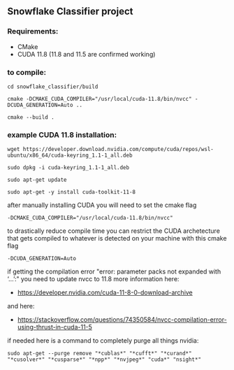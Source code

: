 ## Snowflake Classifier project

### Requirements:
- CMake
- CUDA 11.8 (11.8 and 11.5 are confirmed working)

### to compile:
```
cd snowflake_classifier/build
```
```
cmake -DCMAKE_CUDA_COMPILER="/usr/local/cuda-11.8/bin/nvcc" -DCUDA_GENERATION=Auto ..
```
```
cmake --build .
```

### example CUDA 11.8 installation:
```
wget https://developer.download.nvidia.com/compute/cuda/repos/wsl-ubuntu/x86_64/cuda-keyring_1.1-1_all.deb
```
```
sudo dpkg -i cuda-keyring_1.1-1_all.deb
```
```
sudo apt-get update
```
```
sudo apt-get -y install cuda-toolkit-11-8
```

after manually installing CUDA you will need to set the cmake flag 
```
-DCMAKE_CUDA_COMPILER="/usr/local/cuda-11.8/bin/nvcc"
```

to drastically reduce compile time you can restrict the CUDA archetecture that gets compiled to whatever is detected on your machine with this cmake flag
```
-DCUDA_GENERATION=Auto
```

if getting the compilation error "error: parameter packs not expanded with ‘...’:" you need to update nvcc to 11.8
more information here:
- https://developer.nvidia.com/cuda-11-8-0-download-archive

and here:
- https://stackoverflow.com/questions/74350584/nvcc-compilation-error-using-thrust-in-cuda-11-5

if needed here is a command to completely purge all things nvidia: 
```
sudo apt-get --purge remove "*cublas*" "*cufft*" "*curand*" "*cusolver*" "*cusparse*" "*npp*" "*nvjpeg*" "cuda*" "nsight*"
```
